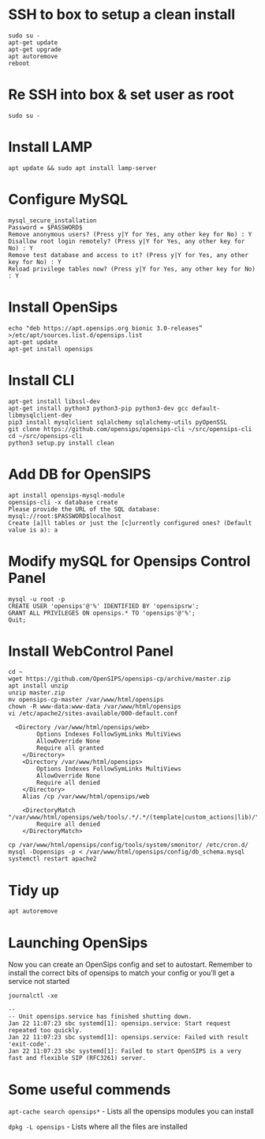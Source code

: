 # SSH to box to setup a clean install
```
sudo su -
apt-get update
apt-get upgrade
apt autoremove
reboot
```

# Re SSH into box & set user as root
```
sudo su -
```

# Install LAMP
```
apt update && sudo apt install lamp-server
```

# Configure MySQL
```
mysql_secure_installation
Password = $PASSWORD$
Remove anonymous users? (Press y|Y for Yes, any other key for No) : Y
Disallow root login remotely? (Press y|Y for Yes, any other key for No) : Y
Remove test database and access to it? (Press y|Y for Yes, any other key for No) : Y
Reload privilege tables now? (Press y|Y for Yes, any other key for No) : Y
```

# Install OpenSips
```
echo "deb https://apt.opensips.org bionic 3.0-releases” >/etc/apt/sources.list.d/opensips.list
apt-get update
apt-get install opensips
```

# Install CLI
```
apt-get install libssl-dev
apt-get install python3 python3-pip python3-dev gcc default-libmysqlclient-dev
pip3 install mysqlclient sqlalchemy sqlalchemy-utils pyOpenSSL
git clone https://github.com/opensips/opensips-cli ~/src/opensips-cli
cd ~/src/opensips-cli
python3 setup.py install clean
```

# Add DB for OpenSIPS
```
apt install opensips-mysql-module 
opensips-cli -x database create
Please provide the URL of the SQL database: mysql://root:$PASSWORD$localhost
Create [a]ll tables or just the [c]urrently configured ones? (Default value is a): a
```

# Modify mySQL for Opensips Control Panel
```
mysql -u root -p
CREATE USER 'opensips'@'%' IDENTIFIED BY 'opensipsrw';
GRANT ALL PRIVILEGES ON opensips.* TO 'opensips'@'%';
Quit;
```

# Install WebControl Panel
```
cd ~
wget https://github.com/OpenSIPS/opensips-cp/archive/master.zip
apt install unzip
unzip master.zip
mv opensips-cp-master /var/www/html/opensips
chown -R www-data:www-data /var/www/html/opensips
vi /etc/apache2/sites-available/000-default.conf 

  <Directory /var/www/html/opensips/web>
		Options Indexes FollowSymLinks MultiViews
		AllowOverride None
		Require all granted
	</Directory>
	<Directory /var/www/html/opensips>
		Options Indexes FollowSymLinks MultiViews
		AllowOverride None
		Require all denied
	</Directory>
	Alias /cp /var/www/html/opensips/web

	<DirectoryMatch "/var/www/html/opensips/web/tools/.*/.*/(template|custom_actions|lib)/">
		Require all denied
	</DirectoryMatch>

cp /var/www/html/opensips/config/tools/system/smonitor/ /etc/cron.d/
mysql -Dopensips -p < /var/www/html/opensips/config/db_schema.mysql
systemctl restart apache2
```

# Tidy up
```
apt autoremove
```
# Launching OpenSips
Now you can create an OpenSips config and set to autostart.  Remember to install the correct bits of opensips to match your config or you’ll get a service not started 
```
journalctl -xe

-- 
-- Unit opensips.service has finished shutting down.
Jan 22 11:07:23 sbc systemd[1]: opensips.service: Start request repeated too quickly.
Jan 22 11:07:23 sbc systemd[1]: opensips.service: Failed with result 'exit-code'.
Jan 22 11:07:23 sbc systemd[1]: Failed to start OpenSIPS is a very fast and flexible SIP (RFC3261) server.
```

# Some useful commends
`apt-cache search opensips*` - Lists all the opensips modules you can install

`dpkg -L opensips` - Lists where all the files are installed
